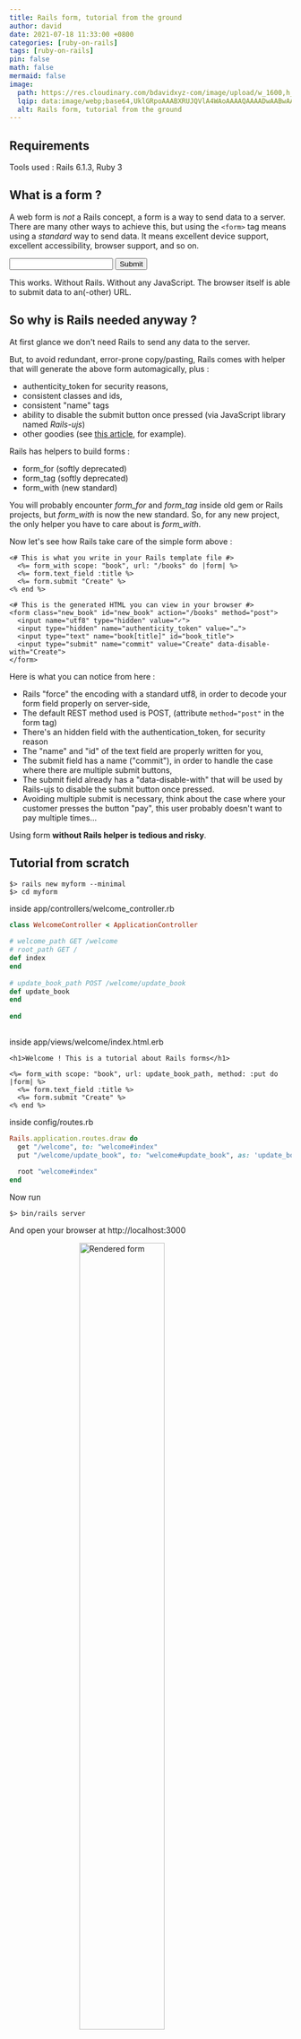 ```yaml
---
title: Rails form, tutorial from the ground
author: david
date: 2021-07-18 11:33:00 +0800
categories: [ruby-on-rails]
tags: [ruby-on-rails]
pin: false
math: false
mermaid: false
image:
  path: https://res.cloudinary.com/bdavidxyz-com/image/upload/w_1600,h_836,q_100/l_text:Karla_72_bold:Rails%20form%20%20tutorial%20from%20the%20ground,co_rgb:ffe4e6,c_fit,w_1400,h_240/fl_layer_apply,g_south_west,x_100,y_180/l_text:Karla_48:A%20Ruby-on-Rails%20tutorial,co_rgb:ffe4e680,c_fit,w_1400/fl_layer_apply,g_south_west,x_100,y_100/newblog/globals/bg_me.jpg
  lqip: data:image/webp;base64,UklGRpoAAABXRUJQVlA4WAoAAAAQAAAADwAABwAAQUxQSDIAAAARL0AmbZurmr57yyIiqE8oiG0bejIYEQTgqiDA9vqnsUSI6H+oAERp2HZ65qP/VIAWAFZQOCBCAAAA8AEAnQEqEAAIAAVAfCWkAALp8sF8rgRgAP7o9FDvMCkMde9PK7euH5M1m6VWoDXf2FkP3BqV0ZYbO6NA/VFIAAAA
  alt: Rails form, tutorial from the ground
---
```


## Requirements
  
Tools used : Rails 6.1.3, Ruby 3  
  
## What is a form ?  
  
A web form is _not_ a Rails concept, a form is a way to send data to a server. There are many other ways to achieve this, but using the `<form>` tag means using a _standard_ way to send data. It means excellent device support, excellent accessibility, browser support, and so on.  
  
<form action="/books" method="post">  
<input type="text" name="book[title]">  
<input type="submit">  
</form>  
  
This works. Without Rails. Without any JavaScript. The browser itself is able to submit data to an(-other) URL.  
  
  
## So why is Rails needed anyway ?  
  
At first glance we don't need Rails to send any data to the server.  
  
But, to avoid redundant, error-prone copy/pasting, Rails comes with helper that will generate the above form automagically, plus :  
- authenticity_token for security reasons,  
- consistent classes and ids,  
- consistent "name" tags  
- ability to disable the submit button once pressed (via JavaScript library named *Rails-ujs*)  
- other goodies (see [this article](https://m.patrikonrails.com/a-definitive-guide-to-railss-unobtrusive-javascript-adapter-ef13bd047fff), for example).  
  
Rails has helpers to build forms :  
* form_for (softly deprecated)  
* form_tag (softly deprecated)  
* form_with (new standard)  
  
You will probably encounter *form_for* and *form_tag* inside old gem or Rails projects, but *form_with* is now the new standard. So, for any new project, the only helper you have to care about is *form_with*.  
  
Now let's see how Rails take care of the simple form above :  
  
```erb  
<# This is what you write in your Rails template file #>  
  <%= form_with scope: "book", url: "/books" do |form| %>  
  <%= form.text_field :title %>  
  <%= form.submit "Create" %>  
<% end %>  
  
<# This is the generated HTML you can view in your browser #>  
<form class="new_book" id="new_book" action="/books" method="post">  
  <input name="utf8" type="hidden" value="✓">  
  <input type="hidden" name="authenticity_token" value="…">  
  <input type="text" name="book[title]" id="book_title">  
  <input type="submit" name="commit" value="Create" data-disable-with="Create">  
</form>  
```  
  
Here is what you can notice from here :  
  
- Rails "force" the encoding with a standard utf8, in order to decode your form field properly on server-side,  
- The default REST method used is POST, (attribute `method="post"` in the form tag)  
- There's an hidden field with the authentication_token, for security reason  
- The "name" and "id" of the text field are properly written for you,  
- The submit field has a name ("commit"), in order to handle the case where there are multiple submit buttons,  
- The submit field already has a "data-disable-with" that will be used by Rails-ujs to disable the submit button once pressed.  
- Avoiding multiple submit is necessary, think about the case where your customer presses the button "pay", this user probably doesn't want to pay multiple times...  
  
Using form **without Rails helper is tedious and risky**.  
  
## Tutorial from scratch  
  
```shell  
$> rails new myform --minimal  
$> cd myform  
```  
  
inside app/controllers/welcome_controller.rb  
```ruby  
class WelcomeController < ApplicationController  
  
# welcome_path GET /welcome  
# root_path GET /  
def index  
end  
  
# update_book_path POST /welcome/update_book  
def update_book  
end  
  
end  
  
```  
  
inside app/views/welcome/index.html.erb  
```erb  
<h1>Welcome ! This is a tutorial about Rails forms</h1>  
  
<%= form_with scope: "book", url: update_book_path, method: :put do |form| %>  
  <%= form.text_field :title %>  
  <%= form.submit "Create" %>  
<% end %>  
```  
  
inside config/routes.rb  
```ruby  
Rails.application.routes.draw do  
  get "/welcome", to: "welcome#index"  
  put "/welcome/update_book", to: "welcome#update_book", as: 'update_book'  
    
  root "welcome#index"  
end  
```  
  
Now run  
  
```shell  
$> bin/rails server  
```  
  
And open your browser at http://localhost:3000  
  
<figure>
  <img style="display:block;float:none;margin-left:auto;margin-right:auto;width:60%" src="https://res.cloudinary.com/bdavidxyz-com/image/upload/v1617008734/rails/form_basic.png" loading="lazy" alt="Rendered form">
  <figcaption style="display:block;float:none;margin-left:auto;margin-right:auto;width:60%">Rendered form</figcaption>
</figure>

When you're working with form in a Rails environment, I suggest always opening the Chrome dev tools console in order to see what's going on in the DOM Tree.  
  
Maybe you'll see some surprises. Here, what we can see is :  
  
- Compared to part 1 of this tutorial, this Rails version handles UTF8 in another way. I don't know if it's related to the Rails or Rails-ujs version, but it's kind of funny to notice. It doesn't change anything for the developer, but again, managing forms without Rails helpers is a burden.  
  
- Notice the `method: :put` inside `app/views/welcome/index.html.erb`. In order to match the VERB inside `routes.rb` . Finally, this `put` method is inside **an hidden field of the form**. Probably because most browsers only know how to GET data and POST data, but are unable to use other verbs like DELETE or PUT or PATCH.  
  
- Everything else behaves as stated above.  
  
## Sending data to the server  
  
Inside Chrome dev tools, open the Network tab. Then, type any name for a book inside the form, and submit the form by clicking the button.  


<figure>
  <img style="display:block;float:none;margin-left:auto;margin-right:auto;width:80%" src="https://res.cloudinary.com/bdavidxyz-com/image/upload/v1617009904/rails/screenshot_devtool_form_submit.png" loading="lazy" alt="Chrome devtools form submit">
  <figcaption style="display:block;float:none;margin-left:auto;margin-right:auto;width:80%">Chrome devtools form submit</figcaption>
</figure>
  
We can see that 4 parameters were sent to the server : _method, authenticity_token, book[title], commit  
  
Now open your terminal :  
  

<figure>
  <img style="display:block;float:none;margin-left:auto;margin-right:auto;width:90%" src="https://res.cloudinary.com/bdavidxyz-com/image/upload/v1617009919/rails/debug_form.png" loading="lazy" alt="Terminal parameters">
  <figcaption style="display:block;float:none;margin-left:auto;margin-right:auto;width:90%">Terminal parameters</figcaption>
</figure> 
  
There's only 3 parameters, _method has disappeared, because Rails used it to calculate which method of which Controller was targeted.  
  
So Rails already called the right method for us : WelcomeController#update_book.  
  
And pass 3 parameters into the "params" object (that can be used by any method of the controller) :  
  
- authenticity_token (I never had the use case)  
- commit (in case we had multiple submit buttons, but that's not our case)  
- book (the useful payload)  
  
## Pre-fill the form with default values  
  
The "Rails way" to pre-fill the form with value is to use a Model, which is an object mixed to the database.  
  
If you already have some coding experience, that sounds wrong. Actually, many tutorials do not advise to do so. Instead, you use a plain Model, not mapped to the database, named "form object". I will create a separate blog article about this soon, because this tutorial is already thick enough :)  
  
By now you just have to know that it is possible to do so with Rails, and it brings even more magic (i.e. shorter code) to Rails form.  
  
## Unpacking data sent  
  
inside app/controllers/welcome_controller.rb  
```ruby  
class WelcomeController < ApplicationController  
  
# welcome_path GET /welcome  
# root_path GET /  
def index  
end  
  
# update_book_path POST /welcome/update_book  
def update_book  
p ''  
p '--- extracted params are ---'  
p book_params # will output {"title" => "gatsby"}  
p ''  
end  
  
def book_params  
params.require(:book).permit(:title).to_h  
end  
  
end  
```  
  
Now put "gatsby" in the form and submit the button.  
  
Here is what is printed inside the console.

<figure>
  <img style="display:block;float:none;margin-left:auto;margin-right:auto;width:90%" src="https://res.cloudinary.com/bdavidxyz-com/image/upload/v1617120274/rails/gatsby.png" loading="lazy" alt="Unpacked form">
  <figcaption style="display:block;float:none;margin-left:auto;margin-right:auto;width:90%">Unpacked form</figcaption>
</figure>   
  
As you can see, there is no magic here, this time. Worse, you have to deal with "strong parameters", which are here for security reasons, but are somehow annoying because they add a lot of verbosity.  
  
## Conclusion  
  
- Whereas "web form" is a well-known, old, established web standard that has nothing to do with Rails, using it without any helpers is not advised in a Rails environment. Views and Controllers work together to ensure security, encoding, and routing.  
  
- "form_with" is the new unified standard. "form_tag" and "form_for" are deprecated - but kept for compatibility reasons.  
  
- Rails automagically maps field names according to the "scope:" key, another way is to inject a "form object" with the "model:" key, we will see how later on.  
  
- There is no magic in the other way : once the form is submitted, you have to extract, authorize and read parameters one by one in the controller before working on submitted data.